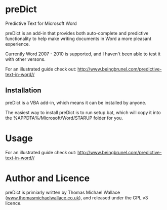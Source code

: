 preDict
=======

Predictive Text for Microsoft Word

preDict is an add-in that provides both auto-complete and predictive functionality to help make writing documents in Word a more pleasant experience.

Currently Word 2007 - 2010 is supported, and I haven't been able to test it with other versons.

For an illustrated guide check out: http://www.beingbrunel.com/predictive-text-in-word//

Installation
------------

preDict is a VBA add-in, which means it can be installed by anyone.

The easiest way to install preDict is to run setup.bat, which will copy it into the %APPDTA%/Microsoft/Word/STARUP folder for you.

Usage
=====

For an illustrated guide check out: http://www.beingbrunel.com/predictive-text-in-word//

Author and Licence
==================

preDict is primiarly written by Thomas Michael Wallace (www.thomasmichaelwallace.co.uk), and released under the GPL v3 licence.
